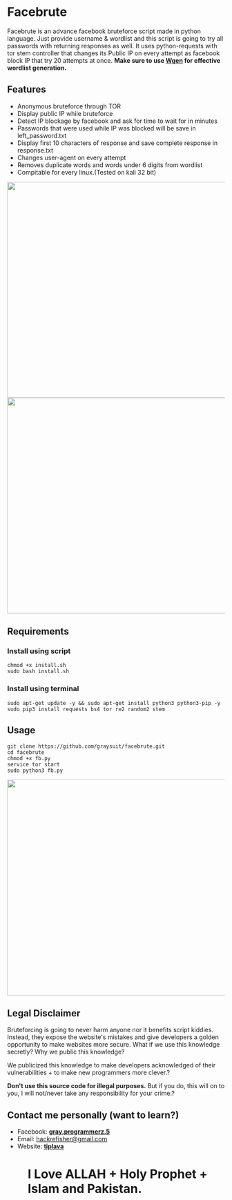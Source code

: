 <h1> Facebrute</h1>
<p>Facebrute is an advance facebook bruteforce script made in python language. Just provide username & wordlist and this script is going to try all passwords with returning responses as well. It uses python-requests with tor stem controller that changes its Public IP on every attempt as facebook block IP that try 20 attempts at once. <b>Make sure to use <a href="https://github.com/graysuit/wGen">Wgen</a> for effective wordlist generation.</b></p>
<h2> Features</h2>
<p><ul><li> Anonymous bruteforce through TOR</li>
<li> Display public IP while bruteforce</li>
<li> Detect IP blockage by facebook and ask for time to wait for in minutes</li>
<li> Passwords that were used while IP was blocked will be save in left_password.txt</li>
<li> Display first 10 characters of response and save complete response in response.txt</li>
<li> Changes user-agent on every attempt</li>
<li> Removes duplicate words and words under 6 digits from wordlist</li>
<li> Compitable for every linux.(Tested on kali 32 bit)</li></ul></p>
<center><img width=800px height=500px src="https://i.ibb.co/3Rk4yMY/creacked.png"><img width=800px height=500px src="https://i.ibb.co/9WKC4xh/detect-ip.png"></center>
<h2> Requirements</h2>
<h3> Install using script</h3>
<pre><code>chmod +x install.sh
sudo bash install.sh</code></pre>
<h3> Install using terminal</h3>
<pre><code>sudo apt-get update -y && sudo apt-get install python3 python3-pip -y 
sudo pip3 install requests bs4 tor re2 random2 stem</code></pre>
<h2> Usage</h2>
<pre><code>git clone https://github.com/graysuit/facebrute.git
cd facebrute
chmod +x fb.py
service tor start
sudo python3 fb.py</code></pre>
<center><img width=800px height=500px src="https://i.ibb.co/QmhQ3cv/response-txt.png"></center>
<h2> Legal Disclaimer</h2>
<p>Bruteforcing is going to never harm anyone nor it benefits script kiddies. Instead, they expose the website's mistakes and give developers a golden opportunity to make websites more secure. What if we use this knowledge secretly? Why we public this knowledge?</p>
<p>We publicized this knowledge to make developers acknowledged of their vulnerabilities + to make new programmers more clever.?</p>
<p><b>Don't use this source code for illegal purposes.</b> But if you do, this will on to you, I will not/never take any responsibility for your crime.?</p>
<h2> Contact me personally (want to learn?)</h2>
<ul><li>Facebook: <a href="https://fb.com/messages/t/gray.programmerz.5"><b>gray.programmerz.5</b></a></li>
<li>Email: <a href="mailto:hackrefisher@gmail.com">hackrefisher@gmail.com</a></li>
<li>Website: <a href="https://tiplava.blogspot.com/"><b>tiplava</b></a></li><ul>
<h1>I Love ALLAH + Holy Prophet + Islam and Pakistan.</h1>
